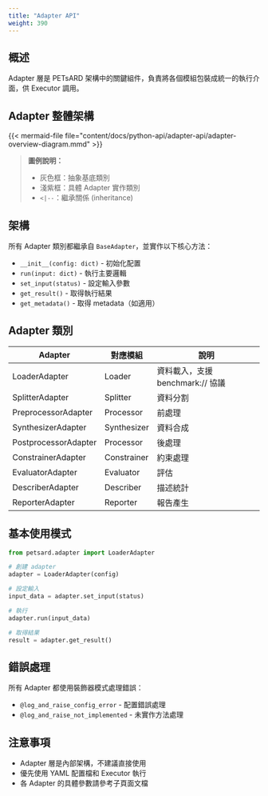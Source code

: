 ```yaml
---
title: "Adapter API"
weight: 390
---
```


## 概述

Adapter 層是 PETsARD 架構中的關鍵組件，負責將各個模組包裝成統一的執行介面，供 Executor 調用。

## Adapter 整體架構

{{< mermaid-file file="content/docs/python-api/adapter-api/adapter-overview-diagram.mmd" >}}

> **圖例說明：**
> - 灰色框：抽象基底類別
> - 淺紫框：具體 Adapter 實作類別
> - `<|--`：繼承關係 (inheritance)

## 架構

所有 Adapter 類別都繼承自 `BaseAdapter`，並實作以下核心方法：

- `__init__(config: dict)` - 初始化配置
- `run(input: dict)` - 執行主要邏輯
- `set_input(status)` - 設定輸入參數
- `get_result()` - 取得執行結果
- `get_metadata()` - 取得 metadata（如適用）

## Adapter 類別

| Adapter | 對應模組 | 說明 |
|---------|----------|------|
| LoaderAdapter | Loader | 資料載入，支援 benchmark:// 協議 |
| SplitterAdapter | Splitter | 資料分割 |
| PreprocessorAdapter | Processor | 前處理 |
| SynthesizerAdapter | Synthesizer | 資料合成 |
| PostprocessorAdapter | Processor | 後處理 |
| ConstrainerAdapter | Constrainer | 約束處理 |
| EvaluatorAdapter | Evaluator | 評估 |
| DescriberAdapter | Describer | 描述統計 |
| ReporterAdapter | Reporter | 報告產生 |

## 基本使用模式

```python
from petsard.adapter import LoaderAdapter

# 創建 adapter
adapter = LoaderAdapter(config)

# 設定輸入
input_data = adapter.set_input(status)

# 執行
adapter.run(input_data)

# 取得結果
result = adapter.get_result()
```

## 錯誤處理

所有 Adapter 都使用裝飾器模式處理錯誤：

- `@log_and_raise_config_error` - 配置錯誤處理
- `@log_and_raise_not_implemented` - 未實作方法處理

## 注意事項

- Adapter 層是內部架構，不建議直接使用
- 優先使用 YAML 配置檔和 Executor 執行
- 各 Adapter 的具體參數請參考子頁面文檔